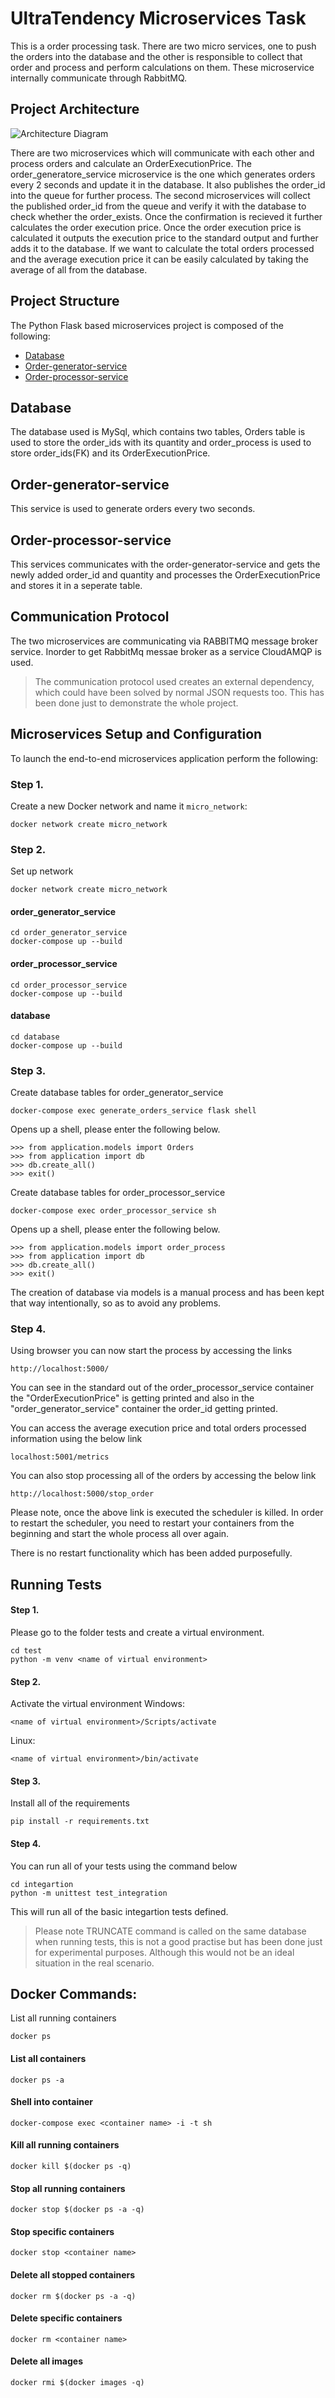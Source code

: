 # UltraTendency Microservices Task
This is a order processing task. There are two micro services, one to push the orders into the database and the other is responsible to collect that order and process and perform calculations on them. These microservice internally communicate through RabbitMQ.

## Project Architecture
 ![Architecture Diagram](images/architecture_diagram.png)

There are two microservices which will communicate with each other and process orders and calculate an OrderExecutionPrice. The order_generatore_service microservice is the one which generates orders every 2 seconds and update it in the database. It also publishes the order_id into the queue for further process. The second microservices will collect the published order_id from the queue and verify it with the database to check whether the order_exists. Once the confirmation is recieved it further calculates the order execution price. Once the order execution price is calculated it outputs the execution price to the standard output and further adds it to the database. If we want to calculate the total orders processed and the average execution price it can be easily calculated by taking the average of all from the database.

## Project Structure
The Python Flask based microservices project is composed of the following: 
* [Database](https://gitlab.com/nikhilraikar88/microservices-orderprocessor#introduction)
* [Order-generator-service]()
* [Order-processor-service]()

## Database
The database used is MySql, which contains two tables, Orders table is used to store the order_ids with its quantity and order_process is used to store order_ids(FK) and its OrderExecutionPrice.

## Order-generator-service
This service is used to generate orders every two seconds. 

## Order-processor-service
This services communicates with the order-generator-service and gets the newly added order_id and quantity and processes the OrderExecutionPrice and stores it in a seperate table.

## Communication Protocol
The two microservices are communicating via RABBITMQ message broker service. Inorder to get RabbitMq messae broker as a service CloudAMQP is used. 
> The communication protocol used creates an external dependency, which could have been solved by normal JSON requests too. This has been done just to demonstrate the whole project.

## Microservices Setup and Configuration
To launch the end-to-end microservices application perform the following:

### Step 1.
Create a new Docker network and name it ```micro_network```:
```
docker network create micro_network
```
### Step 2.
Set up network
```
docker network create micro_network
```
#### order_generator_service
```
cd order_generator_service
docker-compose up --build
```

#### order_processor_service
```
cd order_processor_service
docker-compose up --build
```

#### database
```
cd database
docker-compose up --build
```
### Step 3.
Create database tables for order_generator_service
```
docker-compose exec generate_orders_service flask shell
```


Opens up a shell, please enter the following below.
```
>>> from application.models import Orders
>>> from application import db
>>> db.create_all()
>>> exit()
```

Create database tables for order_processor_service
```
docker-compose exec order_processor_service sh
```
Opens up a shell, please enter the following below.
```
>>> from application.models import order_process
>>> from application import db
>>> db.create_all()
>>> exit()
```
The creation of database via models is a manual process and has been kept that way intentionally, so as to avoid any problems.

### Step 4.
Using browser you can now start the process by accessing the links
```
http://localhost:5000/
```
You can see in the standard out of the order_processor_service container the "OrderExecutionPrice" is getting printed
and also in the "order_generator_service" container the order_id getting printed.

You can access the average execution price and total orders processed information using the below link
```
localhost:5001/metrics
```
You can also stop processing all of the orders by accessing the below link
```
http://localhost:5000/stop_order
```
Please note, once the above link is executed the scheduler is killed. In order to restart the scheduler, you need to restart your containers from the beginning and start the whole process all over again. 

There is no restart functionality which has been added purposefully.

## Running Tests
#### Step 1.
Please go to the folder tests and create a virtual environment.
```
cd test
python -m venv <name of virtual environment>
```
#### Step 2.
Activate the virtual environment
Windows:
```
<name of virtual environment>/Scripts/activate
```
Linux:
```
<name of virtual environment>/bin/activate
```
#### Step 3.
Install all of the requirements
```
pip install -r requirements.txt
```
#### Step 4.
You can run all of your tests using the command below
```
cd integartion
python -m unittest test_integration
```
This will run all of the basic integartion tests defined. 

> Please note TRUNCATE command is called on the same database when running tests, this is not a good practise but has been
done just for experimental purposes. Although this would not be an ideal situation in the real scenario.


## Docker Commands:

List all running containers
```
docker ps
```

#### List all containers
```
docker ps -a
```

#### Shell into container
```
docker-compose exec <container name> -i -t sh
```

#### Kill all running containers
```
docker kill $(docker ps -q)
```
#### Stop all running containers
```
docker stop $(docker ps -a -q) 
```

#### Stop specific containers
```
docker stop <container name> 
```

#### Delete all stopped containers
```
docker rm $(docker ps -a -q)
```

#### Delete specific containers
```
docker rm <container name> 
```

#### Delete all images
```
docker rmi $(docker images -q)
```
